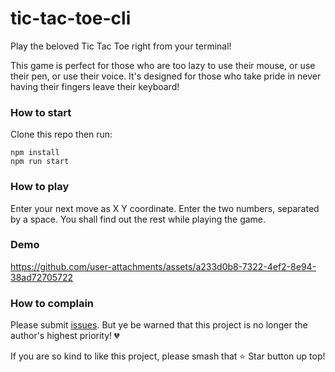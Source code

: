 # tic-tac-toe-cli

Play the beloved Tic Tac Toe right from your terminal!

This game is perfect for those who are too lazy to use their mouse, or use their
pen, or use their voice. It's designed for those who take pride in never having
their fingers leave their keyboard!

### How to start

Clone this repo then run:

```
npm install
npm run start
```

### How to play

Enter your next move as X Y coordinate. Enter the two numbers, separated by a
space. You shall find out the rest while playing the game.

### Demo

https://github.com/user-attachments/assets/a233d0b8-7322-4ef2-8e94-38ad72705722

### How to complain

Please submit [issues](https://github.com/chohanbin/tic-tac-toe-cli/issues). But
ye be warned that this project is no longer the author's highest priority! 💔

If you are so kind to like this project, please smash that ⭐️ Star button up
top!

